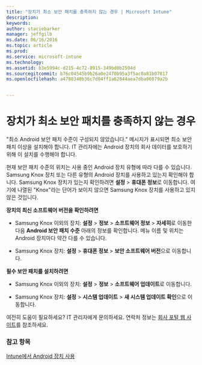 ```yaml
---
title: "장치가 최소 보안 패치를 충족하지 않는 경우 | Microsoft Intune"
description: 
keywords: 
author: staciebarker
manager: jeffgilb
ms.date: 06/16/2016
ms.topic: article
ms.prod: 
ms.service: microsoft-intune
ms.technology: 
ms.assetid: b3e5994c-d215-4c72-8915-349bd0b2504d
ms.sourcegitcommit: b76c04545b9b26a0e2470b95a3f5ac0a81b07817
ms.openlocfilehash: a4788340b36c7d04ff1a62844aea7dba06079a2b


---
```


# 장치가 최소 보안 패치를 충족하지 않는 경우

"최소 Android 보안 패치 수준이 구성되지 않았습니다." 메시지가 표시되면 최소 보안 패치 이상을 설치해야 합니다. IT 관리자에는 Android 장치의 회사 데이터를 보호하기 위해 이 설치를 수행해야 합니다.

현재 보안 패치 수준의 위치는 사용 중인 Android 장치 유형에 따라 다를 수 있습니다. Samsung Knox 장치 또는 다른 유형의 Android 장치를 사용하고 있는지 확인해야 합니다. Samsung Knox 장치가 있는지 확인하려면 **설정** > **휴대폰 정보**로 이동합니다. 여기에 나열된 "Knox"라는 단어가 보이지 않으면 Samsung Knox 장치를 사용하고 있지 않은 것입니다.

**장치의 최신 소프트웨어 버전을 확인하려면**

- Samsung Knox 이외의 장치: **설정** > **정보** > **소프트웨어 정보** > **자세히**로 이동한 다음 **Android 보안 패치 수준** 아래의 정보를 확인합니다. 메뉴 이름 및 위치는 Android 장치마다 약간 다를 수 있습니다.

- Samsung Knox 장치: **설정** > **휴대폰 정보** > **보안 소프트웨어 버전**으로 이동합니다.

**필수 보안 패치를 설치하려면**

- Samsung Knox 이외의 장치: **설정** > **정보** > **소프트웨어 업데이트**로 이동합니다. 

- Samsung Knox 장치: **설정** > **시스템 업데이트** > **새 시스템 업데이트 확인**으로 이동합니다.

여전히 도움이 필요하세요? IT 관리자에게 문의하세요. 연락처 정보는 [회사 포털 웹 사이트](http://portal.manage.microsoft.com)를 참조하세요.

### 참고 항목
[Intune에서 Android 장치 사용](using-your-android-device-with-intune.md)



<!--HONumber=Jun16_HO3-->


